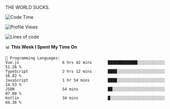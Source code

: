 THE WORLD SUCKS.

<!--START_SECTION:waka-->
![Code Time](http://img.shields.io/badge/Code%20Time-418%20hrs%2020%20mins-blue)

![Profile Views](http://img.shields.io/badge/Profile%20Views-2-blue)

![Lines of code](https://img.shields.io/badge/From%20Hello%20World%20I%27ve%20Written-2.1%20million%20lines%20of%20code-blue)

📊 **This Week I Spent My Time On** 

```text
💬 Programming Languages: 
Vue.js                   6 hrs 42 mins       █████████████░░░░░░░░░░░░   51.26 % 
TypeScript               2 hrs 12 mins       ████░░░░░░░░░░░░░░░░░░░░░   16.82 % 
JavaScript               1 hr 54 mins        ████░░░░░░░░░░░░░░░░░░░░░   14.53 % 
JSON                     54 mins             ██░░░░░░░░░░░░░░░░░░░░░░░   07.00 % 
Kotlin                   34 mins             █░░░░░░░░░░░░░░░░░░░░░░░░   04.36 % 
```


<!--END_SECTION:waka-->
